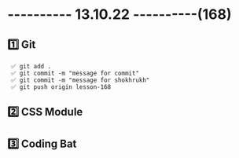 # ---------- 13.10.22 ----------(168)

## 1️⃣ Git

     ✅ git add .
     ✅ git commit -m "message for commit"
     ✅ git commit -m "message for shokhrukh"
     ✅ git push origin lesson-168

## 2️⃣ CSS Module

## 3️⃣ Coding Bat
